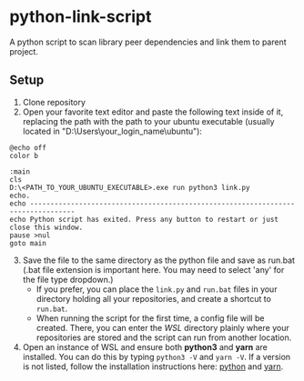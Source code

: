 # python-link-script

A python script to scan library peer dependencies and link them to parent project.

## Setup

1. Clone repository
2. Open your favorite text editor and paste the following text inside of it, replacing the path with the path to your ubuntu executable (usually located in "D:\Users\your_login_name\ubuntu\"):

```
@echo off
color b

:main
cls
D:\<PATH_TO_YOUR_UBUNTU_EXECUTABLE>.exe run python3 link.py
echo.
echo ---------------------------------------------------------------------------------
echo Python script has exited. Press any button to restart or just close this window.
pause >nul
goto main
```

3.  Save the file to the same directory as the python file and save as run.bat (.bat file extension is important here. You may need to select 'any' for the file type dropdown.)
    - If you prefer, you can place the `link.py` and `run.bat` files in your directory holding all your repositories, and create a shortcut to `run.bat`.
    - When running the script for the first time, a config file will be created. There, you can enter the _WSL_ directory plainly where your repositories are stored and the script can run from another location.
4.  Open an instance of WSL and ensure both **python3** and **yarn** are installed. You can do this by typing `python3 -V` and `yarn -V`. If a version is not listed, follow the installation instructions here: [python](https://docs.python-guide.org/starting/install3/linux/) and [yarn](https://yarnpkg.com/getting-started/install).
